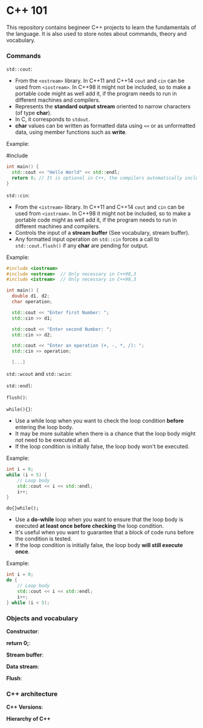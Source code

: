 # C++ 101

This repository contains begineer C++ projects to learn the fundamentals of the language. It is also used to store notes about commands, theory and vocabulary.

### Commands

`std::cout`: 

- From the `<ostream>` library. In C++11 and C++14 `cout` and `cin` can be used from `<iostream>`. In C++98 it might not be included, so to make a portable code might as well add it, if the program needs to run in different machines and compilers.
- Represents the **standard output stream** oriented to narrow characters (of type **char**).
- In C, it corresponds to `stdout`.
- **char** values can be written as formatted data using `<<` or as unformatted data, using member functions such as **write**.

Example:

#include <iostream>
```cpp
int main() {
  std::cout << "Hello World" << std::endl;
  return 0; // It is optional in C++, the compilers automatically include it.
}
```

`std::cin`:

- From the `<istream>` library. In C++11 and C++14 `cout` and `cin` can be used from `<iostream>`. In C++98 it might not be included, so to make a portable code might as well add it, if the program needs to run in different machines and compilers.
- Controls the input of a **stream buffer** (See vocabulary, stream buffer).
- Any formatted input operation on `std::cin` forces a call to `std::cout.flush()` if any **char** are pending for output.

Example:

```cpp
#include <iostream>
#include <ostream>  // Only necessary in C++98,3
#include <istream>  // Only necessary in C++98,3

int main() {
  double d1, d2;
  char operation;

  std::cout << "Enter first Number: ";
  std::cin >> d1;

  std::cout << "Enter second Number: ";
  std::cin >> d2;

  std::cout << "Enter an operation (+, -, *, /): ";
  std::cin >> operation;

  [...]
```


`std::wcout` and `std::wcin`:

`std::endl`:

`flush()`:

`while(){}`:

- Use a while loop when you want to check the loop condition **before** entering the loop body.
- It may be more suitable when there is a chance that the loop body might not need to be executed at all.
- If the loop condition is initially false, the loop body won't be executed.

Example:
```cpp
int i = 0;
while (i < 5) {
    // Loop body
    std::cout << i << std::endl;
    i++;
}
```

  `do{}while();`

- Use a **do-while** loop when you want to ensure that the loop body is executed **at least once before checking** the loop condition.
- It's useful when you want to guarantee that a block of code runs before the condition is tested.
- If the loop condition is initially false, the loop body **will still execute once**.

Example:

```cpp
int i = 0;
do {
    // Loop body
    std::cout << i << std::endl;
    i++;
} while (i < 5);
```


### Objects and vocabulary

**Constructor**:

**return 0;**:

**Stream buffer**:

**Data stream**:

**Flush**:

### C++ architecture

**C++ Versions**:

**Hierarchy of C++**
